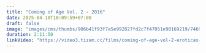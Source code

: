 ```yaml
---
title: "Coming of Age Vol. 2 - 2016"
date: 2025-04-10T10:09:59+07:00
draft: false
image: "images/cms/thumbs/906b41f93f7a5e992827fd2c7f47051e90169219/74694_sovershennoletie_2_240_335_0_70.jpg"
duration: 2:11:50
linkVideo: "https://video3.tizam.cc/films/coming-of-age-vol-2-eroticax-1.mp4"
---
```

